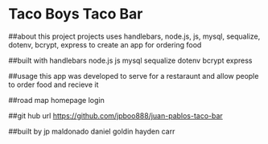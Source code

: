 # Taco Boys Taco Bar 

##about this project
projects uses handlebars, node.js, js, mysql, sequalize, dotenv, bcrypt, express to create an app for ordering food

##built with
handlebars 
node.js
js
mysql
sequalize
dotenv
bcrypt
express

##usage
this app was developed to serve for a restaraunt and allow people to order food and recieve it

##road map
homepage
login

##git hub url 
https://github.com/jpboo888/juan-pablos-taco-bar

##built by
jp maldonado
daniel goldin
hayden carr
